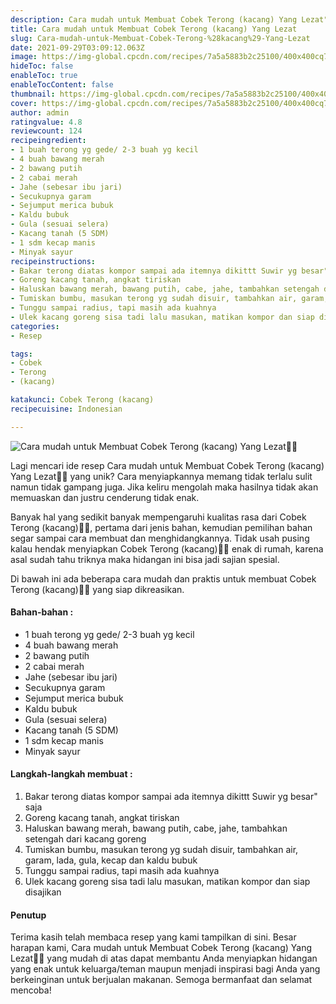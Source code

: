 ```yaml
---
description: Cara mudah untuk Membuat Cobek Terong (kacang) Yang Lezat"
title: Cara mudah untuk Membuat Cobek Terong (kacang) Yang Lezat
slug: Cara-mudah-untuk-Membuat-Cobek-Terong-%28kacang%29-Yang-Lezat
date: 2021-09-29T03:09:12.063Z
image: https://img-global.cpcdn.com/recipes/7a5a5883b2c25100/400x400cq70/photo.jpg
hideToc: false
enableToc: true
enableTocContent: false
thumbnail: https://img-global.cpcdn.com/recipes/7a5a5883b2c25100/400x400cq70/photo.jpg
cover: https://img-global.cpcdn.com/recipes/7a5a5883b2c25100/400x400cq70/photo.jpg
author: admin
ratingvalue: 4.8
reviewcount: 124
recipeingredient:
- 1 buah terong yg gede/ 2-3 buah yg kecil
- 4 buah bawang merah
- 2 bawang putih
- 2 cabai merah
- Jahe (sebesar ibu jari)
- Secukupnya garam
- Sejumput merica bubuk
- Kaldu bubuk
- Gula (sesuai selera)
- Kacang tanah (5 SDM)
- 1 sdm kecap manis
- Minyak sayur
recipeinstructions:
- Bakar terong diatas kompor sampai ada itemnya dikittt Suwir yg besar" saja
- Goreng kacang tanah, angkat tiriskan
- Haluskan bawang merah, bawang putih, cabe, jahe, tambahkan setengah dari kacang goreng
- Tumiskan bumbu, masukan terong yg sudah disuir, tambahkan air, garam, lada, gula, kecap dan kaldu bubuk
- Tunggu sampai radius, tapi masih ada kuahnya
- Ulek kacang goreng sisa tadi lalu masukan, matikan kompor dan siap disajikan
categories:
- Resep

tags:
- Cobek
- Terong
- (kacang)

katakunci: Cobek Terong (kacang)
recipecuisine: Indonesian

---
```


![Cara mudah untuk Membuat Cobek Terong (kacang) Yang Lezat👩‍🍳](https://img-global.cpcdn.com/recipes/7a5a5883b2c25100/400x400cq70/photo.jpg)

Lagi mencari ide resep Cara mudah untuk Membuat Cobek Terong (kacang) Yang Lezat👩‍🍳 yang unik? Cara menyiapkannya memang tidak terlalu sulit namun tidak gampang juga. Jika keliru mengolah maka hasilnya tidak akan memuaskan dan justru cenderung tidak enak.

Banyak hal yang sedikit banyak mempengaruhi kualitas rasa dari Cobek Terong (kacang)👩‍🍳, pertama dari jenis bahan, kemudian pemilihan bahan segar sampai cara membuat dan menghidangkannya. Tidak usah pusing kalau hendak menyiapkan Cobek Terong (kacang)👩‍🍳 enak di rumah, karena asal sudah tahu triknya maka hidangan ini bisa jadi sajian spesial.

Di bawah ini ada beberapa cara mudah dan praktis untuk membuat Cobek Terong (kacang)👩‍🍳 yang siap dikreasikan.

<!--inarticleads1-->

#### Bahan-bahan :

- 1 buah terong yg gede/ 2-3 buah yg kecil
- 4 buah bawang merah
- 2 bawang putih
- 2 cabai merah
- Jahe (sebesar ibu jari)
- Secukupnya garam
- Sejumput merica bubuk
- Kaldu bubuk
- Gula (sesuai selera)
- Kacang tanah (5 SDM)
- 1 sdm kecap manis
- Minyak sayur

<!--inarticleads2-->

#### Langkah-langkah membuat :

1. Bakar terong diatas kompor sampai ada itemnya dikittt Suwir yg besar" saja
1. Goreng kacang tanah, angkat tiriskan
1. Haluskan bawang merah, bawang putih, cabe, jahe, tambahkan setengah dari kacang goreng
1. Tumiskan bumbu, masukan terong yg sudah disuir, tambahkan air, garam, lada, gula, kecap dan kaldu bubuk
1. Tunggu sampai radius, tapi masih ada kuahnya
1. Ulek kacang goreng sisa tadi lalu masukan, matikan kompor dan siap disajikan

#### Penutup

Terima kasih telah membaca resep yang kami tampilkan di sini. Besar harapan kami, Cara mudah untuk Membuat Cobek Terong (kacang) Yang Lezat👩‍🍳 yang mudah di atas dapat membantu Anda menyiapkan hidangan yang enak untuk keluarga/teman maupun menjadi inspirasi bagi Anda yang berkeinginan untuk berjualan makanan. Semoga bermanfaat dan selamat mencoba!